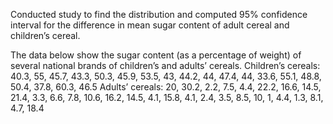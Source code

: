 Conducted study to find the distribution and computed 95% confidence interval for the difference in mean sugar content of adult cereal and children’s cereal.

The data below show the sugar content (as a percentage of weight) of several national brands of children’s and adults’ cereals. Children’s cereals: 40.3, 55, 45.7, 43.3, 50.3, 45.9, 53.5, 43, 44.2, 44, 47.4, 44, 33.6, 55.1, 48.8, 50.4, 37.8, 60.3, 46.5 Adults’ cereals: 20, 30.2, 2.2, 7.5, 4.4, 22.2, 16.6, 14.5, 21.4, 3.3, 6.6, 7.8, 10.6, 16.2, 14.5, 4.1, 15.8, 4.1, 2.4, 3.5, 8.5, 10, 1, 4.4, 1.3, 8.1, 4.7, 18.4
